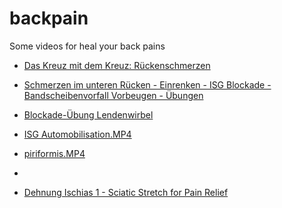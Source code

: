 # backpain
Some videos for heal your back pains

 + [Das Kreuz mit dem Kreuz: Rückenschmerzen](https://www.youtube.com/watch?v=08Y0tnIRyJg&list=PLz7clVQEcYtjJc1nQmE3QjbxapdbBRwGb&index=9)
 
 + [Schmerzen im unteren Rücken - Einrenken - ISG Blockade - Bandscheibenvorfall Vorbeugen - Übungen](https://www.youtube.com/watch?v=O_0tgCpszxI&index=10&list=PLz7clVQEcYtjJc1nQmE3QjbxapdbBRwGb) 
 
 + [Blockade-Übung Lendenwirbel](https://www.youtube.com/watch?v=F-GjejGVgPk&index=8&list=PLz7clVQEcYtjJc1nQmE3QjbxapdbBRwGb) 
 + [ISG Automobilisation.MP4](https://www.youtube.com/watch?v=FZxp8CSBTe0&list=PLz7clVQEcYtjJc1nQmE3QjbxapdbBRwGb&index=2)
 
 + [piriformis.MP4](https://www.youtube.com/watch?v=BdMnRVU1uus&list=PLz7clVQEcYtjJc1nQmE3QjbxapdbBRwGb)
 + 
 + [Dehnung Ischias 1 - Sciatic Stretch for Pain Relief](https://www.youtube.com/watch?v=mMnxkXwqDCg&list=PLz7clVQEcYtjJc1nQmE3QjbxapdbBRwGb&index=11)
